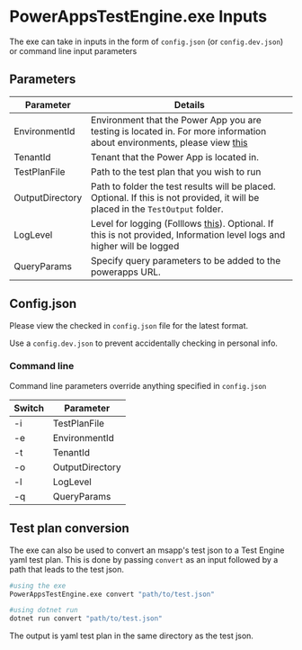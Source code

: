 # PowerAppsTestEngine.exe Inputs

The exe can take in inputs in the form of `config.json` (or `config.dev.json`) or command line input parameters

## Parameters

| Parameter | Details |
| -- | -- |
| EnvironmentId | Environment that the Power App you are testing is located in. For more information about environments, please view [this](https://docs.microsoft.com/en-us/power-platform/admin/environments-overview) |
| TenantId | Tenant that the Power App is located in. |
| TestPlanFile | Path to the test plan that you wish to run |
| OutputDirectory | Path to folder the test results will be placed. Optional. If this is not provided, it will be placed in the `TestOutput` folder. |
| LogLevel | Level for logging (Folllows [this](https://docs.microsoft.com/en-us/dotnet/api/microsoft.extensions.logging.loglevel?view=dotnet-plat-ext-6.0)). Optional. If this is not provided, Information level logs and higher will be logged |
| QueryParams | Specify query parameters to be added to the powerapps URL. |

## Config.json

Please view the checked in `config.json` file for the latest format.

Use a `config.dev.json` to prevent accidentally checking in personal info.

### Command line

Command line parameters override anything specified in `config.json`

| Switch | Parameter |
| -- | -- |
| -i | TestPlanFile |
| -e | EnvironmentId |
| -t | TenantId |
| -o | OutputDirectory |
| -l | LogLevel |
| -q | QueryParams |

## Test plan conversion
The exe can also be used to convert an msapp's test json to a Test Engine yaml test plan.
This is done by passing `convert` as an input followed by a path that leads to the test json.

```bash
#using the exe
PowerAppsTestEngine.exe convert "path/to/test.json"

#using dotnet run
dotnet run convert "path/to/test.json"
```
The output is yaml test plan in the same directory as the test json.
